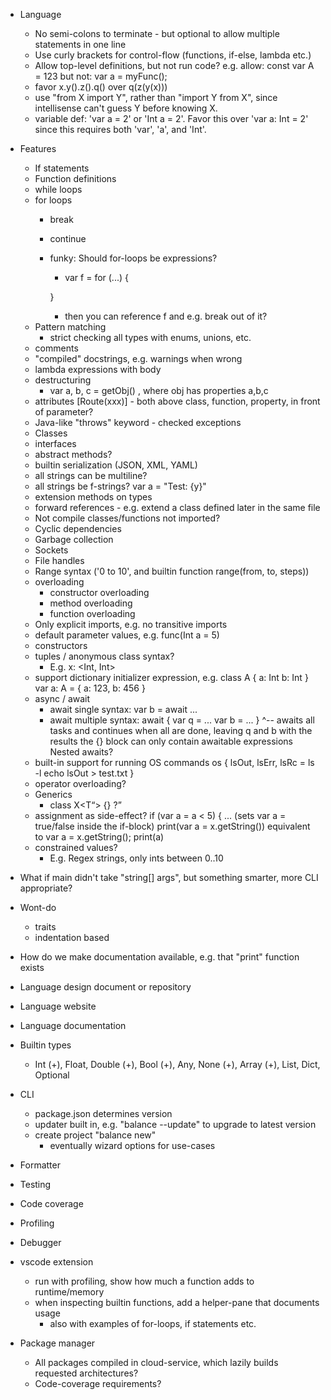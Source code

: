 - Language
    - No semi-colons to terminate - but optional to allow multiple statements in one line
    - Use curly brackets for control-flow (functions, if-else, lambda etc.)
    - Allow top-level definitions, but not run code?
        e.g. allow:
            const var A = 123
        but not:
            var a = myFunc();
    - favor x.y().z().q() over q(z(y(x)))
    - use "from X import Y", rather than "import Y from X", since intellisense can't guess Y before knowing X.
    - variable def: 'var a = 2' or 'Int a = 2'. Favor this over 'var a: Int = 2' since this requires both 'var', 'a', and 'Int'.
- Features
    + If statements
    + Function definitions
    + while loops
    - for loops
        - break
        - continue
        - funky: Should for-loops be expressions?
            - var f = for (...) {

            }
            - then you can reference f and e.g. break out of it?
    - Pattern matching
        - strict checking all types with enums, unions, etc.
    + comments
    - "compiled" docstrings, e.g. warnings when wrong
    + lambda expressions with body
    - destructuring
        - var a, b, c  = getObj() , where obj has properties a,b,c
    - attributes [Route(xxx)] - both above class, function, property, in front of parameter?
    - Java-like "throws" keyword - checked exceptions
    + Classes
    + interfaces
    - abstract methods?
    - builtin serialization (JSON, XML, YAML)
    + all strings can be multiline?
    - all strings be f-strings?  var a = "Test: {y}"
    - extension methods on types
    + forward references - e.g. extend a class defined later in the same file
    - Not compile classes/functions not imported?
    + Cyclic dependencies
    - Garbage collection
    - Sockets
    + File handles
    - Range syntax ('0 to 10', and builtin function range(from, to, steps))
    - overloading
        + constructor overloading
        - method overloading
        + function overloading
    - Only explicit imports, e.g. no transitive imports
    - default parameter values, e.g. func(Int a = 5)
    + constructors
    - tuples / anonymous class syntax?
        - E.g. x: <Int, Int>
    + support dictionary initializer expression, e.g.
        class A {
            a: Int
            b: Int
        }
        var a: A = { a: 123, b: 456 }
    - async / await
        - await single syntax:
            var b = await ...
        - await multiple syntax:
            await {
                var q = ...
                var b = ...
            }
            ^-- awaits all tasks and continues when all are done, leaving q and b with the results
            the {} block can only contain awaitable expressions
            Nested awaits?
    - built-in support for running OS commands
        os {
            lsOut, lsErr, lsRc = ls -l
            echo lsOut > test.txt
        }
    - operator overloading?
    - Generics
        - class X<T<Q>> {} ?
    - assignment as side-effect?
        if (var a = a < 5) { ...            (sets var a = true/false inside the if-block)
        print(var a = x.getString())        equivalent to var a = x.getString(); print(a)
    - constrained values?
        - E.g. Regex strings, only ints between 0..10

- What if main didn't take "string[] args", but something smarter, more CLI appropriate?
- Wont-do
    - traits
    - indentation based
- How do we make documentation available, e.g. that "print" function exists
- Language design document or repository
- Language website
- Language documentation
- Builtin types
    - Int (+), Float, Double (+), Bool (+), Any, None (+), Array (+), List, Dict, Optional
- CLI
    - package.json determines version
    - updater built in, e.g. "balance --update" to upgrade to latest version
    - create project "balance new"
        - eventually wizard options for use-cases
- Formatter

- Testing

- Code coverage

- Profiling

- Debugger
- vscode extension
    - run with profiling, show how much a function adds to runtime/memory
    - when inspecting builtin functions, add a helper-pane that documents usage
        - also with examples of for-loops, if statements etc.

- Package manager
    - All packages compiled in cloud-service, which lazily builds requested architectures?
    - Code-coverage requirements?